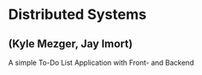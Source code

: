 # Distributed Systems
## (Kyle Mezger, Jay Imort)

A simple To-Do List Application with Front- and Backend
